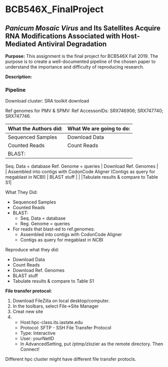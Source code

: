 # BCB546X_FinalProject

## *Panicum Mosaic Virus* and Its Satellites Acquire RNA Modifications Associated with Host-Mediated Antiviral Degradation

**Purpose:**
This assignment is the final project for BCB546X Fall 2019. 
The purpose is to create a well-documented pipeline of the chosen paper to understand the importance and difficulty of reproducing research.

**Description:**


### Pipeline

Download cluster: SRA toolkit download

Ref genomes for PMV & SPMV: Ref AccessonIDs: SRX746906; SRX747740; SRX747746.


|**What the Authors did:** |  **What We are going to do:**   |
|---|---|
| Sequenced Samples  |  Download Data |   |   |   |
|  Counted Reads | Count Reads  |   |   |   |
|  BLAST:
  Seq. Data = database
  Ref. Genome = queries | Download Ref. Genomes  |   
| Assembled into contigs with CodonCode Aligner
  (Contigs as query for megablast in NCBI)   | BLAST stuff  |
  | |Tabulate results & compare to Table S1|

What They Did:

* Sequenced Samples
* Counted Reads
* BLAST: 
  * Seq. Data = database
  * Reg. Genome = queries
* For reads that blast-ed to ref.genomes:
  * Assembled into contigs with CodonCode Aligner
  * Contigs as query for megablast in NCBI


Reproduce what they did:

* Download Data
* Count Reads
* Download Ref. Genomes
* BLAST stuff
* Tabulate results & compare to Table S1

**File transfer protocol:**
1. Download FileZilla on local desktop/computer. 
2. In the toolbars, select File->Site Manager
3. Creat new site
4. * Host:hpc-class.its.iastate.edu
   * Protocol: SFTP - SSH File Transfer Protocol
   * Type: Interactive
   * User: yourNetID
   * In AdvancedSetting, put /ptmp/zlozier as the remote directory. 
 Then Connect!
 
 Different hpc cluster might have different file transfer protocls. 

